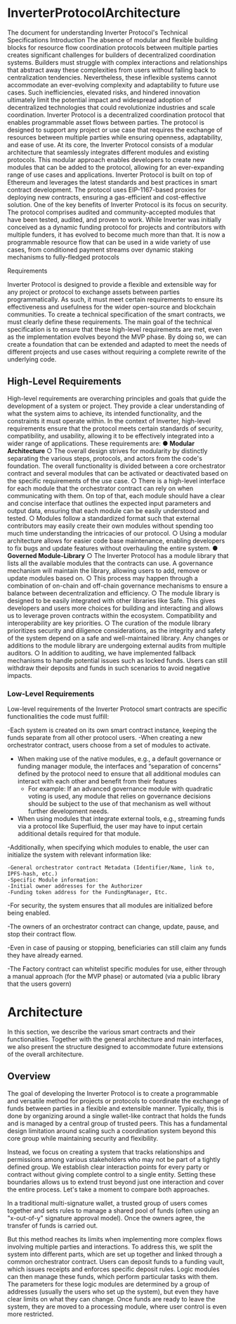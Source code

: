# InverterProtocolArchitecture
The document for understanding Inverter Protocol's Technical Specifications
Introduction 
The absence of modular and flexible building blocks for resource flow coordination protocols between multiple parties creates significant challenges for builders of decentralized coordination systems. Builders must struggle with complex interactions and relationships that abstract away these complexities from users without falling back to centralization tendencies. Nevertheless, these inflexible systems cannot accommodate an ever-evolving complexity and adaptability to future use cases. Such inefficiencies, elevated risks, and hindered innovation ultimately limit the potential impact and widespread adoption of decentralized technologies that could revolutionize industries and scale coordination.
Inverter Protocol is a decentralized coordination protocol that enables programmable asset flows between parties. The protocol is designed to support any project or use case that requires the exchange of resources between multiple parties while ensuring openness, adaptability, and ease of use. At its core, the Inverter Protocol consists of a modular architecture that seamlessly integrates different modules and existing protocols. This modular approach enables developers to create new modules that can be added to the protocol, allowing for an ever-expanding range of use cases and applications. 
Inverter Protocol is built on top of Ethereum and leverages the latest standards and best practices in smart contract development. The protocol uses EIP-1167-based proxies for deploying new contracts, ensuring a gas-efficient and cost-effective solution. One of the key benefits of Inverter Protocol is its focus on security. The protocol comprises audited and community-accepted modules that have been tested, audited, and proven to work.
While Inverter was initially conceived as a dynamic funding protocol for projects and contributors with multiple funders, it has evolved to become much more than that. It is now a programmable resource flow that can be used in a wide variety of use cases, from conditioned payment streams over dynamic staking mechanisms to fully-fledged protocols 

Requirements

Inverter Protocol is designed to provide a flexible and extensible way for any project or protocol to exchange assets between parties programmatically. As such, it must meet certain requirements to ensure its effectiveness and usefulness for the wider open-source and blockchain communities. To create a technical specification of the smart contracts, we must clearly define these requirements. The main goal of the technical specification is to ensure that these high-level requirements are met, even as the implementation evolves beyond the MVP phase. By doing so, we can create a foundation that can be extended and adapted to meet the needs of different projects and use cases without requiring a complete rewrite of the underlying code.

## High-Level Requirements

High-level requirements are overarching principles and goals that guide the development of a system or project. They provide a clear understanding of what the system aims to achieve, its intended functionality, and the constraints it must operate within. In the context of Inverter, high-level requirements ensure that the protocol meets certain standards of security, compatibility, and usability, allowing it to be effectively integrated into a wider range of applications. These requirements are:
**● Modular Architecture**
○ The overall design strives for modularity by distinctly separating the various
steps, protocols, and actors from the code's foundation. The overall functionality
is divided between a core orchestrator contract and several modules that can be
activated or deactivated based on the specific requirements of the use case.
○ There is a high-level interface for each module that the orchestrator contract can rely on when communicating with them. On top of that, each module should have a clear and concise interface that outlines the expected input parameters and
output data, ensuring that each module can be easily understood and tested.
○ Modules follow a standardized format such that external contributors may easily
create their own modules without spending too much time understanding the
intricacies of our protocol.
○ Using a modular architecture allows for easier code base maintenance, enabling
developers to fix bugs and update features without overhauling the entire system.
**● Governed Module-Library**
○ The Inverter Protocol has a module library that lists all the available modules that the contracts can use. A governance mechanism will maintain the library, allowing users to add, remove or update modules based on.
○ This process may happen through a combination of on-chain and off-chain governance mechanisms to ensure a balance between decentralization and efficiency.
○ The module library is designed to be easily integrated with other libraries like Safe. This gives developers and users more choices for building and interacting and allows us to leverage proven contracts within the ecosystem. Compatibility and interoperability are key priorities.
○ The curation of the module library prioritizes security and diligence considerations, as the integrity and safety of the system depend on a safe and well-maintained library. Any changes or additions to the module library are undergoing external audits from multiple auditors.
○ In addition to auditing, we have implemented fallback mechanisms to handle potential issues such as locked funds. Users can still withdraw their deposits and funds in such scenarios to avoid negative impacts.

### Low-Level Requirements

  

Low-level requirements of the Inverter Protocol smart contracts are  specific functionalities the code must fulfill:

-Each system is created on its own smart contract instance, keeping the funds separate from all other protocol users.
-When creating a new orchestrator contract, users choose from a set of modules to activate.
-   When making use of the native modules, e.g., a default governance or funding manager module, the interfaces and “separation of concerns” defined by the protocol need to ensure that all additional modules can interact with each other and benefit from their features
	-	For example: If an advanced governance module with quadratic voting is used, any module that relies on governance decisions should be subject to the use of that mechanism as well without further development needs.
-   When using modules that integrate external tools, e.g., streaming funds via a protocol like Superfluid, the user may have to input certain additional details required for that module.
    

-Additionally, when specifying which modules to enable, the user can initialize the system with relevant information like:

	-General orchestrator contract Metadata (Identifier/Name, link to, IPFS-hash, etc.)
	-Specific Module information:
	-Initial owner addresses for the Authorizer
	-Funding token address for the FundingManager, Etc.
   
-For security, the system ensures that all modules are initialized before being enabled.
    
-The owners of an orchestrator contract can change, update, pause, and stop their contract flow.
    
-Even in case of pausing or stopping, beneficiaries can still claim any funds they have already earned.
    
-The Factory contract can whitelist specific modules for use, either through a manual approach (for the MVP phase) or automated (via a public library that the users govern)

# Architecture

In this section, we describe the various smart contracts and their functionalities. Together with the general architecture and main interfaces, we also present the structure designed to accommodate future extensions of the overall architecture.

## Overview

The goal of developing the Inverter Protocol is to create a programmable and versatile method for projects or protocols to coordinate the exchange of funds between parties in a flexible and extensible manner. Typically, this is done by organizing around a single wallet-like contract that holds the funds and is managed by a central group of trusted peers. This has a fundamental design limitation around scaling such a coordination system beyond this core group while maintaining security and flexibility.

Instead, we focus on creating a system that tracks relationships and permissions among various stakeholders who may not be part of a tightly defined group. We establish clear interaction points for every party or contract without giving complete control to a single entity. Setting these boundaries allows us to extend trust beyond just one interaction and cover the entire process. Let's take a moment to compare both approaches.

  
In a traditional multi-signature wallet, a trusted group of users comes together and sets rules to manage a shared pool of funds (often using an "x-out-of-y" signature approval model). Once the owners agree, the transfer of funds is carried out.

But this method reaches its limits when implementing more complex flows involving multiple parties and interactions. To address this, we split the system into different parts, which are set up together and linked through a common orchestrator contract. Users can deposit funds to a funding vault, which issues receipts and enforces specific deposit rules. Logic modules can then manage these funds, which perform particular tasks with them. The parameters for these logic modules are determined by a group of addresses (usually the users who set up the system), but even they have clear limits on what they can change. Once funds are ready to leave the system, they are moved to a processing module, where user control is even more restricted.

